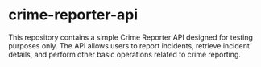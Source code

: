 # crime-reporter-api
This repository contains a simple Crime Reporter API designed for testing purposes only. The API allows users to report incidents, retrieve incident details, and perform other basic operations related to crime reporting.

